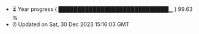 - ⏳ Year progress { █████████████████████████████▁ } 99.63 %
- ⏰ Updated on Sat, 30 Dec 2023 15:16:03 GMT

